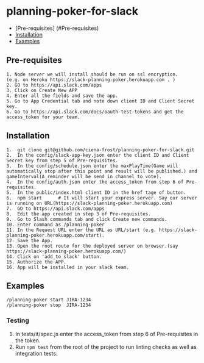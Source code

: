 # planning-poker-for-slack <br />

 * [Pre-requisites] (#Pre-requisites)
 * [Installation](#Installation)
 * [Examples](#Examples)


## Pre-requisites
```
1. Node server we will install should be run on ssl encryption.
(e.g. on Heroku https://slack-planning-poker.herokuapp.com . )
2. GO to https://api.slack.com/apps
3. Click on Create New APP
4. Enter all the fields and save the app.
5. Go to App Credential tab and note down client ID and Client Secret key.
6. Go to https://api.slack.com/docs/oauth-test-tokens and get the access_token for your team.

```

## Installation
```
1.  git clone git@github.com/ciena-frost/planning-poker-for-slack.git
2.  In the config/slack-app-key.json enter the client ID and Client Secret key from step 5 of Pre-requisites.
3.  In the config/schedule.json enter the maxPlayTime(Game will automatically stop after this point and result will be published.) and gameInterval(A reminder will be send in channel to vote).
4.  In the config/auth.json enter the access_token from step 6 of Pre-requisites.
5.  In the public/index.html client ID in the href tage of button.
6.  npm start      # It will start your express server. Say our server is running on URL(https://slack-planning-poker.herokuapp.com)
7.  GO to https://api.slack.com/apps
8.  Edit the app created in step 3 of Pre-requisites.
9.  Go to Slash commands tab and click Create new commands.
10. Enter command as /planning-poker
11. In the Request URL enter the URL as URL/start (e.g. https://slack-planning-poker.herokuapp.com/start).
12. Save the App.
13. Open the root route for the deployed server on browser.(say https://slack-planning-poker.herokuapp.com/)
14. Click on 'add_to_slack' button.
15. Authorize the APP.
16. App will be installed in your slack team.

```
## Examples
```
/planning-poker start JIRA-1234
/planning-poker stop  JIRA-1234

```

### Testing
1. In tests/it/spec.js enter the access_token from step 6 of Pre-requisites in the token.
2. Run `npm test` from the root of the project to run linting checks as well as integration tests.

